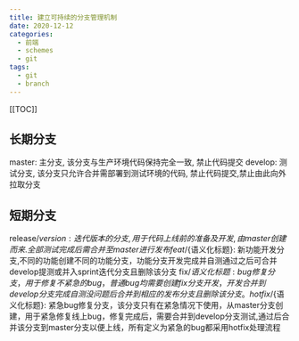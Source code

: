 ```yaml
---
title: 建立可持续的分支管理机制
date: 2020-12-12
categories:
  - 前端
  - schemes
  - git
tags:
  - git
  - branch
---
```


[[TOC]]

## 长期分支

master: 主分支, 该分支与生产环境代码保持完全一致, 禁止代码提交
develop: 测试分支, 该分支只允许合并需部署到测试环境的代码, 禁止代码提交,禁止由此向外拉取分支

## 短期分支

release/${version}: 迭代版本的分支,用于代码上线前的准备及开发,由master创建而来.全部测试完成后需合并至master进行发布
feat/${语义化标题}: 新功能开发分支,不同的功能创建不同的功能分支，功能分支开发完成并自测通过之后可合并develop提测或并入sprint迭代分支且删除该分支
fix/${语义化标题}: bug修复分支，用于修复不紧急的bug，普通bug均需要创建fix分支开发，开发合并到develop分支完成自测没问题后合并到相应的发布分支且删除该分支。
hotfix/${语义化标题}: 紧急bug修复分支，该分支只有在紧急情况下使用，从master分支创建，用于紧急修复线上bug，修复完成后，需要合并到develop分支测试,通过后合并该分支到master分支以便上线，所有定义为紧急的bug都采用hotfix处理流程
